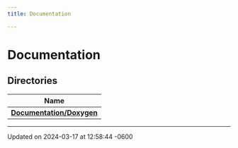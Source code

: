 ```yaml
---
title: Documentation

---
```


# Documentation



## Directories

| Name           |
| -------------- |
| **[Documentation/Doxygen](../Files/dir_8fed0776758098ce30d5aa2d3debb7a2.md#dir-documentation/doxygen)**  |






-------------------------------

Updated on 2024-03-17 at 12:58:44 -0600

